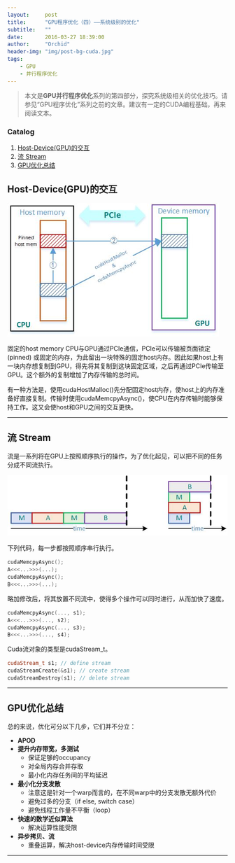 ```yaml
---
layout:     post
title:      "GPU程序优化（四）——系统级别的优化"
subtitle:   ""
date:       2016-03-27 18:39:00
author:     "Orchid"
header-img: "img/post-bg-cuda.jpg"
tags:
    - GPU
    - 并行程序优化
---
```


> 本文是**GPU并行程序优化**系列的第四部分，探究系统级相关的优化技巧。请参见“GPU程序优化”系列之前的文章。建议有一定的CUDA编程基础，再来阅读文本。

### Catalog

1. [Host-Device(GPU)的交互](#host-device-gpu)
2. [流 Stream](#stream)
3. [GPU优化总结](#gpu)


## Host-Device(GPU)的交互

![img](/img/in-post/gpu_pcie.jpg)

固定的host memory
CPU与GPU通过PCIe通信，PCIe可以传输被页面锁定 (pinned) 或固定的内存，为此留出一块特殊的固定host内存。因此如果host上有一块内存想复制到GPU，得先将其复制到这块固定区域，之后再通过PCIe传输至GPU。这个额外的复制增加了内存传输的总时间。

有一种方法是，使用cudaHostMalloc()先分配固定host内存，使host上的内存准备好直接复制。传输时使用cudaMemcpyAsync()，使CPU在内存传输时能够保持工作。这又会使host和GPU之间的交互更快。

---

## 流 Stream

流是一系列将在GPU上按照顺序执行的操作，为了优化起见，可以把不同的任务分成不同流执行。

![img](/img/in-post/stream.jpg)

下列代码，每一步都按照顺序串行执行。

```cpp
cudaMemcpyAsync();
A<<<...>>>(...);
cudaMemcpyAsync();
B<<<...>>>(...);
```

略加修改后，将其放置不同流中，使得多个操作可以同时进行，从而加快了速度。

```cpp
cudaMemcpyAsync(..., s1);
A<<<...>>>(..., s2);
cudaMemcpyAsync(..., s3);
B<<<...>>>(..., s4);
```

Cuda流对象的类型是cudaStream_t。

```cpp
cudaStream_t s1; // define stream
cudaStreamCreate(&s1); // create stream
cudaStreamDestroy(s1); // delete stream
```

---

## GPU优化总结

总的来说，优化可分以下几步，它们并不分立：

- **APOD**
- **提升内存带宽，多测试**
  * 保证足够的occupancy
  * 对全局内存合并存取
  * 最小化内存任务间的平均延迟
- **最小化分支发散**
  * 注意这是针对一个warp而言的，在不同warp中的分支发散无额外代价
  * 避免过多的分支（if else, switch case）
  * 避免线程工作量不平衡（loop）
- **快速的数学近似算法**
  * 解决运算性能受限
- **异步拷贝、流**
  * 重叠运算，解决host-device内存传输时间受限

---